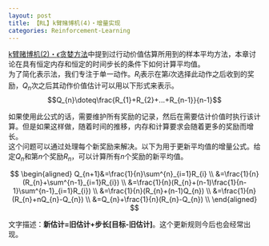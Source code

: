 ```yaml
---
layout: post
title: 【RL】k臂赌博机(4)・增量实现
categories: Reinforcement-Learning
---
```

[k臂赌博机(2)・$\epsilon$贪婪方法](https://s-annie.github.io/reinforcement-learning/2021/08/10/RL-k臂赌博机2.html)中提到过行动价值估算所用到的样本平均方法，本章讨论在具有恒定内存和恒定的时间步长的条件下如何计算平均值。  
为了简化表示法，我们专注于单一动作。$R_{i}$表示在第$i$次选择此动作之后收到的奖励，$Q_{n}$次之后其动作价值估计可以用以下形式来表示。
$$Q_{n}\doteq\frac{R_{1}+R_{2}+...+R_{n-1}}{n-1}$$

如果使用此公式的话，需要维护所有奖励的记录，然后在需要估计价值时执行该计算。但是如果这样做，随着时间的推移，内存和计算要求会随着更多的奖励而增长。  
这个问题可以通过处理每个新奖励来解决。以下为用于更新平均值的增量公式。给定$Q_{n}$和第$n$个奖励$R_{n}$，可以计算所有$n$个奖励的新平均值。

$$
\begin{aligned}
Q_{n+1}&=\frac{1}{n}\sum^{n}_{i=1}R_{i} \\
&=\frac{1}{n}(R_{n}+\sum^{n-1}_{i=1}R_{i}) \\
&=\frac{1}{n}(R_{n}+(n-1)\frac{1}{n-1}\sum^{n-1}_{i=1}R_{i}) \\
&=\frac{1}{n}(R_{n}+(n-1)Q_{n}) \\
&=\frac{1}{n}(R_{n}+nQ_{n}-Q_{n}) \\
&=Q_{n}+\frac{1}{n}(R_{n}-Q_{n}) \\
\end{aligned}
$$

文字描述：**新估计=旧估计+步长[目标-旧估计]**。这个更新规则今后也会经常出现。
